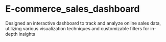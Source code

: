 # E-commerce_sales_dashboard
Designed an interactive dashboard to track and analyze online sales data, utilizing various visualization
techniques and customizable filters for in-depth insights
